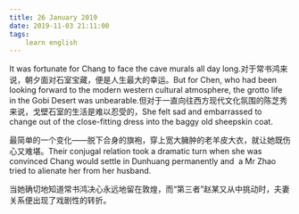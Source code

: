 ```yaml
---
title: 26 January 2019
date: 2019-11-03 21:11:00
tags:
    learn english
---
```

It was fortunate for Chang to face the cave
murals all day long.对于常书鸿来说，朝夕面对石室宝藏，便是人生最大的幸运。But for Chen, who had been looking forward to the
modern western cultural atmosphere, the grotto life in the Gobi Desert was
unbearable.但对于一直向往西方现代文化氛围的陈芝秀来说，戈壁石室的生活是难以忍受的，She felt sad and embarrassed to change out of
the close-fitting
dress into the baggy old sheepskin coat.









最简单的一个变化——脱下合身的旗袍，穿上宽大臃肿的老羊皮大衣，就让她既伤心又难堪。Their conjugal relation took a dramatic turn
when she was convinced Chang would settle in Dunhuang permanently and  a Mr Zhao tried to alienate her from her husband.


当她确切地知道常书鸿决心永远地留在敦煌，而“第三者”赵某又从中挑动时，夫妻关系便出现了戏剧性的转折。